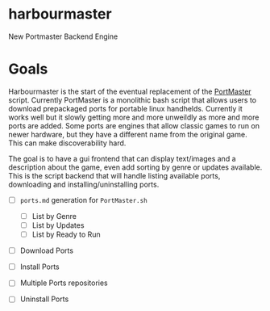 # harbourmaster
New Portmaster Backend Engine

# Goals

Harbourmaster is the start of the eventual replacement of the [PortMaster][PortMaster] script. Currently PortMaster is a monolithic bash script that allows users to download prepackaged ports for portable linux handhelds. Currently it works well but it slowly getting more and more unweildly as more and more ports are added. Some ports are engines that allow classic games to run on newer hardware, but they have a different name from the original game. This can make discoverability hard.

The goal is to have a gui frontend that can display text/images and a description about the game, even add sorting by genre or updates available. This is the script backend that will handle listing available ports, downloading and installing/uninstalling ports.

- [ ] `ports.md` generation for `PortMaster.sh`
  - [ ] List by Genre
  - [ ] List by Updates
  - [ ] List by Ready to Run
- [ ] Download Ports
- [ ] Install Ports
- [ ] Multiple Ports repositories
- [ ] Uninstall Ports



[PortMaster]: https://github.com/christianhaitian/PortMaster
